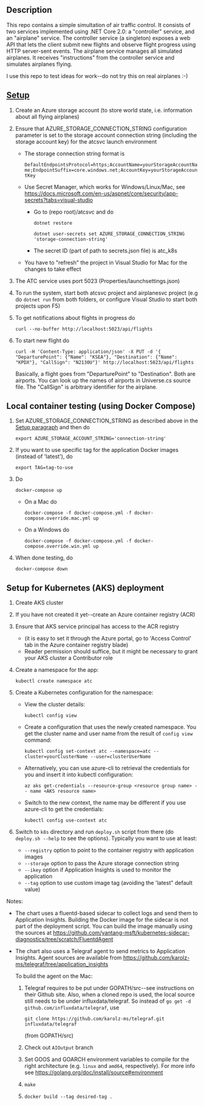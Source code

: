 Description
----
This repo contains a simple simultation of air traffic control. It consists of two services implemented using .NET Core 2.0: a "controller" service, and an "airplane" service. The controller service (a singleton) exposes a web API that lets the client submit new flights and observe flight progress using HTTP server-sent events. The airplane service manages all simulated airplanes. It receives "instructions" from the controller service and simulates airplanes flying.

I use this repo to test ideas for work--do not try this on real airplanes :-)

[Setup](#setup)
----

1. Create an Azure storage account (to store world state, i.e. information about all flying airplanes)
1. Ensure that AZURE_STORAGE_CONNECTION_STRING configuration parameter is set to the storage account connection string (including the storage account key) for the atcsvc launch environment
    * The storage connection string format is 
    
        `DefaultEndpointsProtocol=https;AccountName=yourStorageAccountName;EndpointSuffix=core.windows.net;AccountKey=yourStorageAccountKey`

    * Use Secret Manager, which works for Windows/Linux/Mac, see https://docs.microsoft.com/en-us/aspnet/core/security/app-secrets?tabs=visual-studio
        * Go to (repo root)/atcsvc and do 
            
            `dotnet restore`

            `dotnet user-secrets set AZURE_STORAGE_CONNECTION_STRING 'storage-connection-string'`

        * The secret ID (part of path to secrets.json file) is atc_k8s
    * You have to "refresh" the project in Visual Studio for Mac for the changes to take effect
1. The ATC service uses port 5023 (Properties/launchsettings.json)
1. To run the system, start both atcsvc project and airplanesvc project (e.g do `dotnet run` from both folders, or configure Visual Studio to start both projects upon F5)
1. To get notifications about flights in progress do

    `curl --no-buffer http://localhost:5023/api/flights`

1. To start new flight do

    `curl -H 'Content-Type: application/json' -X PUT -d '{ "DeparturePoint": {"Name": "KSEA"}, "Destination": {"Name": "KPDX"}, "CallSign": "N2130U"}' http://localhost:5023/api/flights`

    Basically, a flight goes from "DeparturePoint" to "Destination". Both are airports. You can look up the names of airports in Universe.cs source file. The "CallSign" is arbitrary identifier for the airplane.

Local container testing (using Docker Compose)
----

1. Set AZURE_STORAGE_CONNECTION_STRING as described above in the [Setup paragraph](#setup) and then do

    `export AZURE_STORAGE_ACCOUNT_STRING='connection-string'`

1. If you want to use specific tag for the application Docker images (instead of 'latest'), do

    `export TAG=tag-to-use`
    
1. Do

    `docker-compose up`
    
    * On a Mac do 
    
        `docker-compose -f docker-compose.yml -f docker-compose.override.mac.yml up`

    * On a Windows do
    
        `docker-compose -f docker-compose.yml -f docker-compose.override.win.yml up`

1. When done testing, do 

    `docker-compose down`

Setup for Kubernetes (AKS) deployment
----
1. Create AKS cluster
1. If you have not created it yet--create an Azure container registry (ACR)
1. Ensure that AKS service principal has access to the ACR registry 
    * (it is easy to set it through the Azure portal, go to 'Access Control' tab in the Azure container registry blade)
    * Reader permission should suffice, but it might be necessary to grant your AKS cluster a Contributor role
1. Create a namespace for the app: 
    
    `kubectl create namespace atc`

1. Create a Kubernetes configuration for the namespace:
    * View the cluster details:

        `kubectl config view`

    * Create a configuration that uses the newly created namespace. You get the cluster name and user name from the result of `config view` command:
    
         `kubectl config set-context atc --namespace=atc --cluster=yourClusterName --user=clusterUserName`

    * Alternatively, you can use azure-cli to retrieval the credentials for you and insert it into kubectl configuration:
    
         `az aks get-credentials --resource-group <resource group name> -- name <AKS resource name>`

    * Switch to the new context, the name may be different if you use azure-cli to get the credentials:

        `kubectl config use-context atc`

1. Switch to `k8s` directory and run `deploy.sh` script from there (do `deploy.sh --help` to see the options). Typically you want to use at least:

    * `--registry` option to point to the container registry with application images
    * `--storage` option to pass the Azure storage connection string
    * `--ikey` option if Application Insights is used to monitor the application
    * `--tag` option to use custom image tag (avoiding the 'latest" default value)

Notes:
* The chart uses a fluentd-based sidecar to collect logs and send them to Application Insights. 
Building the Docker image for the sidecar is not part of the deployment script. 
You can build the image manually using the sources at 
https://github.com/yantang-msft/kubernetes-sidecar-diagnostics/tree/scratch/FluentdAgent
* The chart also uses a Telegraf agent to send metrics to Application Insights. 
Agent sources are available from https://github.com/karolz-ms/telegraf/tree/application_insights
    
    To build the agent on the Mac:
         
    1. Telegraf requires to be put under GOPATH/src--see instructions on their Github site. Also, when a cloned repo is used, the local source still needs to be under influxdata/telegraf. So instead of `go get -d github.com/influxdata/telegraf`, use 
	
        `git clone https://github.com/karolz-ms/telegraf.git influxdata/telegraf`
    
        (from GOPATH/src)

    1. Check out `AIOutput` branch
    1. Set GOOS and GOARCH environment variables to compile for the right architecture (e.g. `linux` and `amd64`, respectively). For more info see https://golang.org/doc/install/source#environment 
    1. `make`
    1. `docker build --tag desired-tag .`
